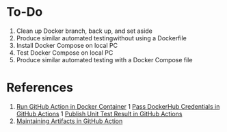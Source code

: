 # To-Do
1. Clean up Docker branch, back up, and set aside
1. Produce similar automated testingwithout using a Dockerfile
1. Install Docker Compose on local PC
1. Test Docker Compose on local PC
1. Produce similar automated testing with a Docker Compose file


# References
1. [Run GitHub Action in Docker Container](https://stackoverflow.com/questions/58930529/github-action-how-do-i-run-commands-inside-a-docker-container)
1 [Pass DockerHub Credentials in GitHub Actions](https://stackoverflow.com/questions/64033686/how-can-i-use-private-docker-image-in-github-actions)
1 [Publish Unit Test Result in GitHub Actions](https://github.com/EnricoMi/publish-unit-test-result-action)
1. [Maintaining Artifacts in GitHub Action](https://docs.github.com/en/actions/guides/storing-workflow-data-as-artifacts)
